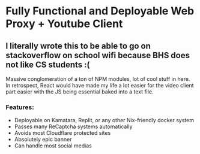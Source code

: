 # Fully Functional and Deployable Web Proxy + Youtube Client
## I literally wrote this to be able to go on stackoverflow on school wifi because BHS does not like CS students :(
Massive conglomeration of a ton of NPM modules, lot of cool stuff in here. 
In retrospect, React would have made my life a lot easier for the video client part easier with the JS being essential baked into a text file.

### Features:
- Deployable on Kamatara, Replit, or any other Nix-friendly docker system
- Passes many ReCaptcha systems automatically
- Avoids most Cloudflare protected sites
- Absolutely epic banner
- Can handle most social medias
